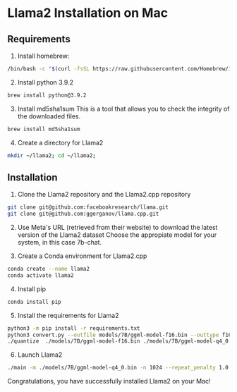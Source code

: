 # Llama2 Installation on Mac
## Requirements 
1. Install homebrew: 
```bash
/bin/bash -c "$(curl -fsSL https://raw.githubusercontent.com/Homebrew/install/HEAD/install.sh)"
```

2. Install python 3.9.2
```bash
brew install python@3.9.2
```

3. Install md5sha1sum
This is a tool that allows you to check the integrity of the downloaded files.
```bash
brew install md5sha1sum
```

4. Create a directory for Llama2
```bash
mkdir ~/llama2; cd ~/llama2;
```

## Installation
1. Clone the Llama2 repository and the Llama2.cpp repository
```bash
git clone git@github.com:facebookresearch/llama.git
git clone git@github.com:ggerganov/llama.cpp.git
```

2. Use Meta's URL (retrieved from their website) to download the latest version of the Llama2 dataset
Choose the appropiate model for your system, in this case 7b-chat.

3. Create a Conda environment for Llama2.cpp
```bash
conda create --name llama2
conda activate llama2
```

4. Install pip
```bash
conda install pip
```

5. Install the requirements for Llama2
```bash
python3 -m pip install -r requirements.txt
python3 convert.py --outfile models/7B/ggml-model-f16.bin --outtype f16 ../../llama2/meta_models/llama-2-7b-chat
./quantize  ./models/7B/ggml-model-f16.bin ./models/7B/ggml-model-q4_0.bin q4_0
```

6. Launch Llama2
```bash
./main -m ./models/7B/ggml-model-q4_0.bin -n 1024 --repeat_penalty 1.0 --color -i -r "User:" -f ./prompts/chat-with-bob.txt
```

Congratulations, you have successfully installed Llama2 on your Mac!